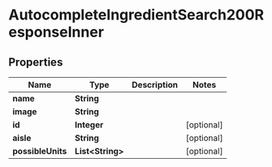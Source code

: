 

# AutocompleteIngredientSearch200ResponseInner


## Properties

| Name | Type | Description | Notes |
|------------ | ------------- | ------------- | -------------|
|**name** | **String** |  |  |
|**image** | **String** |  |  |
|**id** | **Integer** |  |  [optional] |
|**aisle** | **String** |  |  [optional] |
|**possibleUnits** | **List&lt;String&gt;** |  |  [optional] |



